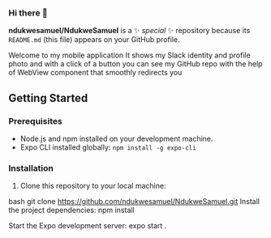 ### Hi there 👋


**ndukwesamuel/NdukweSamuel** is a ✨ _special_ ✨ repository because its `README.md` (this file) appears on your GitHub profile.

Welcome to my mobile application  It shows my Slack identity and profile photo and with a click of a button you can see my GitHub repo  with the help of  WebView component that smoothly redirects you
## Getting Started

### Prerequisites
- Node.js and npm installed on your development machine.
- Expo CLI installed globally: `npm install -g expo-cli`

### Installation

1. Clone this repository to your local machine:

bash
git clone https://github.com/ndukwesamuel/NdukweSamuel.git
 Install the project dependencies:
    npm install

Start the Expo development server:
expo start
.
